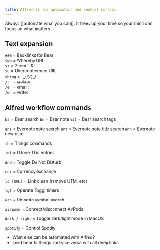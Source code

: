 ```yaml
---
title: Alfred is for automation and central control
---
```

Always [[automate what you can]]. It frees up your time so your mind can focus on what matters.

## Text expansion
`##B` = Backlinks for Bear<br>
`$wb` = Whereby URL<br>
`$z` = Zoom URL<br>
`$u` = Uberconference URL<br>
`shrug` = ¯\_(ツ)_/¯<br>
`/r ` = review:<br>
`/e ` = email:<br>
`/w ` = write: <br>

## Alfred workflow commands
`bs` = Bear search
`bn` = Bear note
`bst` = Bear search tags

`ens` = Evernote note search
`ent` = Evernote note title search
`enn` = Evernote new note

`th` = Things commands

`idt` = I Done This entries

`dnd` = Toggle Do Not Disturb

`cur` = Currency exchange

`lc [URL]` = Link clean (remove UTM, etc)

`tgl` = Operate Toggl timers

`uss` = Unicode symbol search

`airpods` = Connect/disconnect AirPods

`dark / light` = Toggle dark/light mode in MacOS

`spotify` = Control Spotify

- What else can be automated with Alfred?
- send bear to things and vice versa with all deep links
